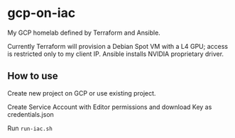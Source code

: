 # gcp-on-iac
My GCP homelab defined by Terraform and Ansible. 

Currently Terraform will provision a Debian Spot VM with a L4 GPU; access is restricted only to my client IP. Ansible installs NVIDIA proprietary driver. 

## How to use
Create new project on GCP or use existing project.

Create Service Account with Editor permissions and download Key as credentials.json

Run ```run-iac.sh```
